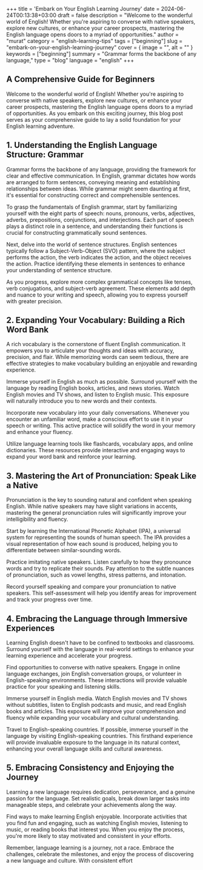 +++
title = 'Embark on Your English Learning Journey'
date = 2024-06-24T00:13:38+03:00
draft = false
description = "Welcome to the wonderful world of English! Whether you're aspiring to converse with native speakers, explore new cultures, or enhance your career prospects, mastering the English language opens doors to a myriad of opportunities."
author = "murat"
category = "english-learning-tips"
tags = ["beginning"]
slug = "embark-on-your-english-learning-journey"
cover = { image = "", alt = "" }
keywords = ["beginning"]
summary = "Grammar forms the backbone of any language,"
type = "blog"
language = "english"
+++



## A Comprehensive Guide for Beginners
Welcome to the wonderful world of English! Whether you're aspiring to converse with native speakers, explore new cultures, or enhance your career prospects, mastering the English language opens doors to a myriad of opportunities. As you embark on this exciting journey, this blog post serves as your comprehensive guide to lay a solid foundation for your English learning adventure.

## 1. Understanding the English Language Structure: Grammar
Grammar forms the backbone of any language, providing the framework for clear and effective communication. In English, grammar dictates how words are arranged to form sentences, conveying meaning and establishing relationships between ideas. While grammar might seem daunting at first, it's essential for constructing correct and comprehensible sentences.

To grasp the fundamentals of English grammar, start by familiarizing yourself with the eight parts of speech: nouns, pronouns, verbs, adjectives, adverbs, prepositions, conjunctions, and interjections. Each part of speech plays a distinct role in a sentence, and understanding their functions is crucial for constructing grammatically sound sentences.

Next, delve into the world of sentence structures. English sentences typically follow a Subject-Verb-Object (SVO) pattern, where the subject performs the action, the verb indicates the action, and the object receives the action. Practice identifying these elements in sentences to enhance your understanding of sentence structure.

As you progress, explore more complex grammatical concepts like tenses, verb conjugations, and subject-verb agreement. These elements add depth and nuance to your writing and speech, allowing you to express yourself with greater precision.

## 2. Expanding Your Vocabulary: Building a Rich Word Bank
A rich vocabulary is the cornerstone of fluent English communication. It empowers you to articulate your thoughts and ideas with accuracy, precision, and flair. While memorizing words can seem tedious, there are effective strategies to make vocabulary building an enjoyable and rewarding experience.

Immerse yourself in English as much as possible. Surround yourself with the language by reading English books, articles, and news stories. Watch English movies and TV shows, and listen to English music. This exposure will naturally introduce you to new words and their contexts.

Incorporate new vocabulary into your daily conversations. Whenever you encounter an unfamiliar word, make a conscious effort to use it in your speech or writing. This active practice will solidify the word in your memory and enhance your fluency.

Utilize language learning tools like flashcards, vocabulary apps, and online dictionaries. These resources provide interactive and engaging ways to expand your word bank and reinforce your learning.

## 3. Mastering the Art of Pronunciation: Speak Like a Native
Pronunciation is the key to sounding natural and confident when speaking English. While native speakers may have slight variations in accents, mastering the general pronunciation rules will significantly improve your intelligibility and fluency.

Start by learning the International Phonetic Alphabet (IPA), a universal system for representing the sounds of human speech. The IPA provides a visual representation of how each sound is produced, helping you to differentiate between similar-sounding words.

Practice imitating native speakers. Listen carefully to how they pronounce words and try to replicate their sounds. Pay attention to the subtle nuances of pronunciation, such as vowel lengths, stress patterns, and intonation.

Record yourself speaking and compare your pronunciation to native speakers. This self-assessment will help you identify areas for improvement and track your progress over time.

## 4. Embracing the Language through Immersive Experiences
Learning English doesn't have to be confined to textbooks and classrooms. Surround yourself with the language in real-world settings to enhance your learning experience and accelerate your progress.

Find opportunities to converse with native speakers. Engage in online language exchanges, join English conversation groups, or volunteer in English-speaking environments. These interactions will provide valuable practice for your speaking and listening skills.

Immerse yourself in English media. Watch English movies and TV shows without subtitles, listen to English podcasts and music, and read English books and articles. This exposure will improve your comprehension and fluency while expanding your vocabulary and cultural understanding.

Travel to English-speaking countries. If possible, immerse yourself in the language by visiting English-speaking countries. This firsthand experience will provide invaluable exposure to the language in its natural context, enhancing your overall language skills and cultural awareness.

## 5. Embracing Consistency and Enjoying the Journey
Learning a new language requires dedication, perseverance, and a genuine passion for the language. Set realistic goals, break down larger tasks into manageable steps, and celebrate your achievements along the way.

Find ways to make learning English enjoyable. Incorporate activities that you find fun and engaging, such as watching English movies, listening to music, or reading books that interest you. When you enjoy the process, you're more likely to stay motivated and consistent in your efforts.

Remember, language learning is a journey, not a race. Embrace the challenges, celebrate the milestones, and enjoy the process of discovering a new language and culture. With consistent effort
